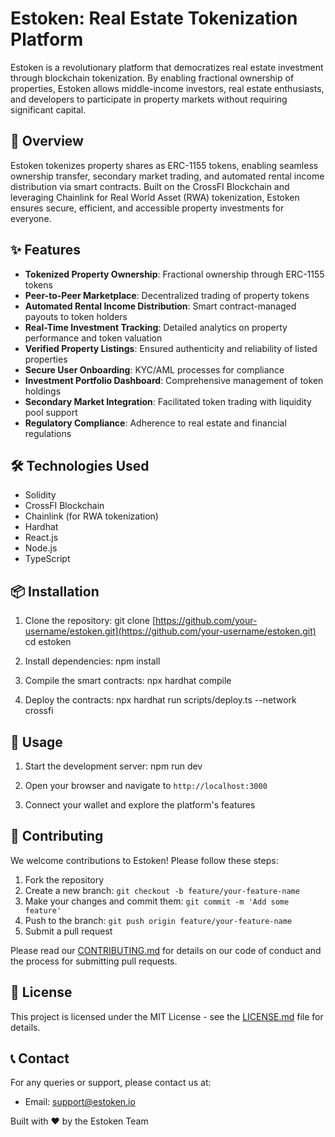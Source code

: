 # Estoken: Real Estate Tokenization Platform

<!-- ![Estoken Logo](https://placeholder.com/path-to-your-logo.png) -->

Estoken is a revolutionary platform that democratizes real estate investment through blockchain tokenization. By enabling fractional ownership of properties, Estoken allows middle-income investors, real estate enthusiasts, and developers to participate in property markets without requiring significant capital.

## 🏢 Overview

Estoken tokenizes property shares as ERC-1155 tokens, enabling seamless ownership transfer, secondary market trading, and automated rental income distribution via smart contracts. Built on the CrossFI Blockchain and leveraging Chainlink for Real World Asset (RWA) tokenization, Estoken ensures secure, efficient, and accessible property investments for everyone.

## ✨ Features

- **Tokenized Property Ownership**: Fractional ownership through ERC-1155 tokens
- **Peer-to-Peer Marketplace**: Decentralized trading of property tokens
- **Automated Rental Income Distribution**: Smart contract-managed payouts to token holders
- **Real-Time Investment Tracking**: Detailed analytics on property performance and token valuation
- **Verified Property Listings**: Ensured authenticity and reliability of listed properties
- **Secure User Onboarding**: KYC/AML processes for compliance
- **Investment Portfolio Dashboard**: Comprehensive management of token holdings
- **Secondary Market Integration**: Facilitated token trading with liquidity pool support
- **Regulatory Compliance**: Adherence to real estate and financial regulations

## 🛠 Technologies Used

- Solidity
- CrossFI Blockchain
- Chainlink (for RWA tokenization)
- Hardhat
- React.js
- Node.js
- TypeScript

## 📦 Installation

1. Clone the repository:
git clone [https://github.com/your-username/estoken.git](https://github.com/your-username/estoken.git)
cd estoken

2. Install dependencies:
npm install

3. Compile the smart contracts:
npx hardhat compile

4. Deploy the contracts:
npx hardhat run scripts/deploy.ts --network crossfi


## 🚀 Usage

1. Start the development server:
npm run dev


2. Open your browser and navigate to `http://localhost:3000`

3. Connect your wallet and explore the platform's features

## 🤝 Contributing

We welcome contributions to Estoken! Please follow these steps:

1. Fork the repository
2. Create a new branch: `git checkout -b feature/your-feature-name`
3. Make your changes and commit them: `git commit -m 'Add some feature'`
4. Push to the branch: `git push origin feature/your-feature-name`
5. Submit a pull request

Please read our [CONTRIBUTING.md](CONTRIBUTING.md) for details on our code of conduct and the process for submitting pull requests.

## 📄 License

This project is licensed under the MIT License - see the [LICENSE.md](LICENSE.md) file for details.

## 📞 Contact

For any queries or support, please contact us at:

- Email: support@estoken.io

Built with ❤️ by the Estoken Team